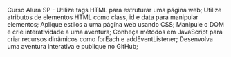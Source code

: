 Curso Alura SP - 
Utilize tags HTML para estruturar uma página web;
Utilize atributos de elementos HTML como class, id e data para manipular elementos;
Aplique estilos a uma página web usando CSS;
Manipule o DOM e crie interatividade a uma aventura;
Conheça métodos em JavaScript para criar recursos dinâmicos como forEach e addEventListener;
Desenvolva uma aventura interativa e publique no GitHub;
